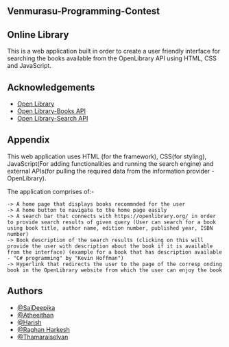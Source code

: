 ## Venmurasu-Programming-Contest
## Online Library

This is a web application built in order to create a user friendly interface for searching the books available from the OpenLibrary API using HTML, CSS and JavaScript.

## Acknowledgements

 - [Open Library](https://openlibrary.org/)
 - [Open Library-Books API](https://openlibrary.org/dev/docs/api/books)
 - [Open Library-Search API](https://openlibrary.org/dev/docs/api/search)

## Appendix

This web application uses HTML (for the framework), CSS(for styling), JavaScript(For adding functionalities and running the search engine) and external APIs(for pulling the required data from the information provider - OpenLibrary).

The application comprises of:-

    -> A home page that displays books recommnded for the user
    -> A home button to navigate to the home page easily
    -> A search bar that connects with https://openlibrary.org/ in order to provide search results of given query (User can search for a book  using book title, author name, edition number, published year, ISBN number)
    -> Book description of the search results (clicking on this will provide the user with description about the book if it is available from the interface) (example for a book that has description available - "C# programming" by "Kevin Hoffman")
    -> Hyperlink that redirects the user to the page of the corresp onding book in the OpenLibrary website from which the user can enjoy the book
    
## Authors

- [@SaiDeepika](https://www.github.com/Saideepika-G)
- [@Atheeithan](https://www.github.com/Atheeithan)
- [@Harish](https://www.github.com/Harish-S-N)
- [@Raghan Harkesh](https://www.github.com/raghanharkesh)
- [@Thamaraiselvan](https://www.github.com/thamaraiselvanm143)
